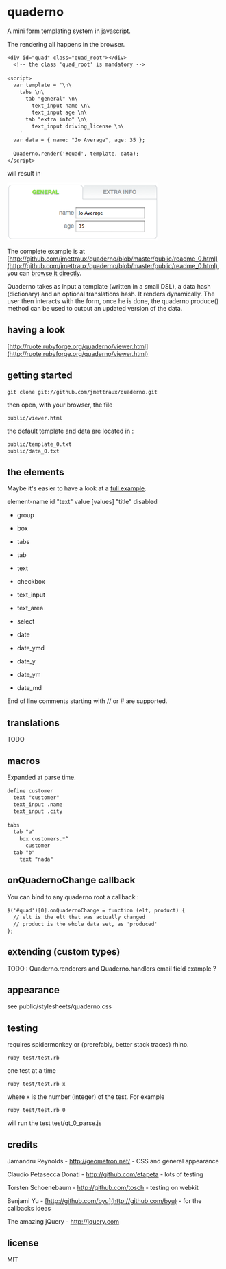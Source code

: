 
# quaderno

A mini form templating system in javascript.

The rendering all happens in the browser.

    <div id="quad" class="quad_root"></div>
      <!-- the class 'quad_root' is mandatory -->

    <script>
      var template = '\n\
        tabs \n\
          tab "general" \n\
            text_input name \n\
            text_input age \n\
          tab "extra info" \n\
            text_input driving_license \n\
        '
      var data = { name: "Jo Average", age: 35 };

      Quaderno.render('#quad', template, data);
    </script>

will result in

<img src="http://github.com/jmettraux/quaderno/raw/master/doc/quaderno_0.png"/>

The complete example is at [http://github.com/jmettraux/quaderno/blob/master/public/readme_0.html](http://github.com/jmettraux/quaderno/blob/master/public/readme_0.html), you can [browse it directly](http://ruote.rubyforge.org/quaderno/readme_0.html).

Quaderno takes as input a template (written in a small DSL), a data hash (dictionary) and an optional translations hash. It renders dynamically. The user then interacts with the form, once he is done, the quaderno produce() method can be used to output an updated version of the data.


## having a look

[http://ruote.rubyforge.org/quaderno/viewer.html](http://ruote.rubyforge.org/quaderno/viewer.html)


## getting started

    git clone git://github.com/jmettraux/quaderno.git

then open, with your browser, the file

    public/viewer.html

the default template and data are located in :

    public/template_0.txt
    public/data_0.txt


## the elements

Maybe it's easier to have a look at a [full example](http://ruote.rubyforge.org/quaderno/viewer.html?translations=true&sample=9).

element-name id "text" value [values] "title" disabled

* group
* box
* tabs
* tab
* text

* checkbox
* text_input
* text_area
* select

* date
* date_ymd
* date_y
* date_ym
* date_md

End of line comments starting with // or # are supported.


## translations

TODO


## macros

Expanded at parse time.

    define customer
      text "customer"
      text_input .name
      text_input .city
    
    tabs
      tab "a"
        box customers.*^
          customer
      tab "b"
        text "nada"


## onQuadernoChange callback

You can bind to any quaderno root a callback :

    $('#quad')[0].onQuadernoChange = function (elt, product) {
      // elt is the elt that was actually changed
      // product is the whole data set, as 'produced'
    };


## extending (custom types)

TODO : Quaderno.renderers and Quaderno.handlers
       email field example ?


## appearance

see public/stylesheets/quaderno.css


## testing

requires spidermonkey or (prerefably, better stack traces) rhino.

    ruby test/test.rb

one test at a time

    ruby test/test.rb x

where x is the number (integer) of the test. For example

    ruby test/test.rb 0

will run the test test/qt_0_parse.js


## credits

Jamandru Reynolds - <a href="http://geometron.net">http://geometron.net/</a> - CSS and general appearance

Claudio Petasecca Donati - <a href="http://github.com/etapeta">http://github.com/etapeta</a> - lots of testing

Torsten Schoenebaum - <a href="http://github.com/tosch">http://github.com/tosch</a> - testing on webkit

Benjami Yu - [http://github.com/byu](http://github.com/byu) - for the callbacks ideas

The amazing jQuery - <a href="http://jquery.com/">http://jquery.com</a>


## license

MIT

